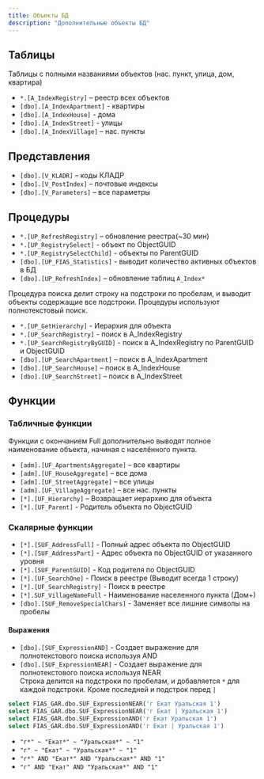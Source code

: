 ```yaml
---
title: Объекты БД
description: "Дополнительные объекты БД"
---
```


## Таблицы

Таблицы с полными названиями объектов (нас. пункт, улица, дом, квартира)

* `*.[A_IndexRegistry]` – реестр всех объектов
* `[dbo].[A_IndexApartment]` - квартиры
* `[dbo].[A_IndexHouse]` - дома
* `[dbo].[A_IndexStreet]` - улицы
* `[dbo].[A_IndexVillage]` – нас. пункты

## Представления

* `[dbo].[V_KLADR]` – коды КЛАДР
* `[dbo].[V_PostIndex]` – почтовые индексы
* `[dbo].[V_Parameters]` – все параметры

## Процедуры

* `*.[UP_RefreshRegistry]` – обновление реестра(~30 мин)  
* `*.[UP_RegistrySelect]` - объект по ObjectGUID
* `*.[UP_RegistrySelectChild]` - объекты по ParentGUID
* `[dbo].[UP_FIAS_Statistics]` - выводит количество активных объектов в БД
* `[dbo].[UP_RefreshIndex]` – обновление таблиц `A_Index*`

Процедура поиска делит строку на подстроки по пробелам, и выводит объекты содержащие все подстроки. Процедуры используют полнотекстовый поиск.

* `*.[UP_GetHierarchy]` - Иерархия для объекта
* `*.[UP_SearchRegistry]` - поиск в A_IndexRegistry
* `*.[UP_SearchRegistryByGUID]` - поиск в A_IndexRegistry по ParentGUID и ObjectGUID
* `[dbo].[UP_SearchApartment]` – поиск в A_IndexApartment
* `[dbo].[UP_SearchHouse]` – поиск в A_IndexHouse
* `[dbo].[UP_SearchStreet]` – поиск в A_IndexStreet

## Функции

### Табличные функции

Функции с окончанием Full дополнительно выводят полное наименование объекта, начиная с населённого пункта.

* `[adm].[UF_ApartmentsAggregate]` – все квартиры
* `[adm].[UF_HouseAggregate]` – все дома
* `[adm].[UF_StreetAggregate]` – все улицы
* `[adm].[UF_VillageAggregate]` – все нас. пункты
* `[*].[UF_Hierarchy]` – Возвращает иерархию для объекта
* `[*].[UF_Parent]` - Родитель объекта по ObjectGUID

### Скалярные функции

* `[*].[SUF_AddressFull]` - Полный адрес объекта по ObjectGUID
* `[*].[SUF_AddressPart]` - Адрес объекта по ObjectGUID от указанного уровня
* `[*].[SUF_ParentGUID]` - Код родителя по ObjectGUID
* `[*].[UF_SearchOne]` - Поиск в реестре (Выводит всегда 1 строку)
* `[*].[UF_SearchRegistry]` - Поиск в реестре
* `[*].SUF_VillageNameFull` - Наименование населенного пункта (Дом+)
* `[dbo].[SUF_RemoveSpecialChars]` - Заменяет все лишние символы на пробелы

#### Выражения

* `[dbo].[SUF_ExpressionAND]` - Создает выражение для полнотекстового поиска используя AND
* `[dbo].[SUF_ExpressionNEAR]` - Создает выражение для полнотекстового поиска используя NEAR  
Строка делится на подстроки по пробелам, и добавляется `*` для каждой подстроки. Кроме последней и подстрок перед `|`

```sql
select FIAS_GAR.dbo.SUF_ExpressionNEAR('г Екат Уральская 1')
select FIAS_GAR.dbo.SUF_ExpressionNEAR('г Екат | Уральская 1')
select FIAS_GAR.dbo.SUF_ExpressionAND('г Екат Уральская 1')
select FIAS_GAR.dbo.SUF_ExpressionAND('г Екат | Уральская 1')
```

* `"г*" ~ "Екат*" ~ "Уральская*" ~ "1"`
* `"г" ~ "Екат" ~ "Уральская*" ~ "1"`
* `"г*" AND "Екат*" AND "Уральская*" AND "1"`
* `"г" AND "Екат" AND "Уральская*" AND "1"`
